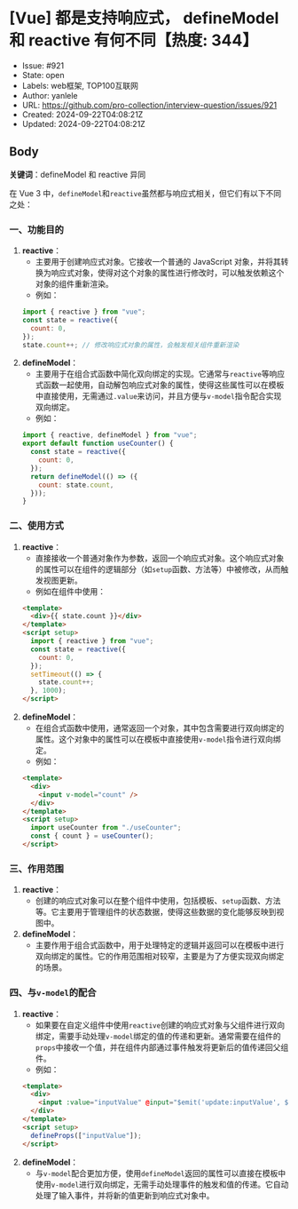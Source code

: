 # [Vue] 都是支持响应式， defineModel 和 reactive 有何不同【热度: 344】

- Issue: #921
- State: open
- Labels: web框架, TOP100互联网
- Author: yanlele
- URL: https://github.com/pro-collection/interview-question/issues/921
- Created: 2024-09-22T04:08:21Z
- Updated: 2024-09-22T04:08:21Z

## Body

**关键词**：defineModel 和 reactive 异同

在 Vue 3 中，`defineModel`和`reactive`虽然都与响应式相关，但它们有以下不同之处：

### **一、功能目的**

1. **reactive**：
   - 主要用于创建响应式对象。它接收一个普通的 JavaScript 对象，并将其转换为响应式对象，使得对这个对象的属性进行修改时，可以触发依赖这个对象的组件重新渲染。
   - 例如：
   ```javascript
   import { reactive } from "vue";
   const state = reactive({
     count: 0,
   });
   state.count++; // 修改响应式对象的属性，会触发相关组件重新渲染
   ```
2. **defineModel**：
   - 主要用于在组合式函数中简化双向绑定的实现。它通常与`reactive`等响应式函数一起使用，自动解包响应式对象的属性，使得这些属性可以在模板中直接使用，无需通过`.value`来访问，并且方便与`v-model`指令配合实现双向绑定。
   - 例如：
   ```javascript
   import { reactive, defineModel } from "vue";
   export default function useCounter() {
     const state = reactive({
       count: 0,
     });
     return defineModel(() => ({
       count: state.count,
     }));
   }
   ```

### **二、使用方式**

1. **reactive**：
   - 直接接收一个普通对象作为参数，返回一个响应式对象。这个响应式对象的属性可以在组件的逻辑部分（如`setup`函数、方法等）中被修改，从而触发视图更新。
   - 例如在组件中使用：
   ```html
   <template>
     <div>{{ state.count }}</div>
   </template>
   <script setup>
     import { reactive } from "vue";
     const state = reactive({
       count: 0,
     });
     setTimeout(() => {
       state.count++;
     }, 1000);
   </script>
   ```
2. **defineModel**：
   - 在组合式函数中使用，通常返回一个对象，其中包含需要进行双向绑定的属性。这个对象中的属性可以在模板中直接使用`v-model`指令进行双向绑定。
   - 例如：
   ```html
   <template>
     <div>
       <input v-model="count" />
     </div>
   </template>
   <script setup>
     import useCounter from "./useCounter";
     const { count } = useCounter();
   </script>
   ```

### **三、作用范围**

1. **reactive**：
   - 创建的响应式对象可以在整个组件中使用，包括模板、`setup`函数、方法等。它主要用于管理组件的状态数据，使得这些数据的变化能够反映到视图中。
2. **defineModel**：
   - 主要作用于组合式函数中，用于处理特定的逻辑并返回可以在模板中进行双向绑定的属性。它的作用范围相对较窄，主要是为了方便实现双向绑定的场景。

### **四、与`v-model`的配合**

1. **reactive**：
   - 如果要在自定义组件中使用`reactive`创建的响应式对象与父组件进行双向绑定，需要手动处理`v-model`绑定的值的传递和更新。通常需要在组件的`props`中接收一个值，并在组件内部通过事件触发将更新后的值传递回父组件。
   - 例如：
   ```html
   <template>
     <div>
       <input :value="inputValue" @input="$emit('update:inputValue', $event.target.value)" />
     </div>
   </template>
   <script setup>
     defineProps(["inputValue"]);
   </script>
   ```
2. **defineModel**：
   - 与`v-model`配合更加方便，使用`defineModel`返回的属性可以直接在模板中使用`v-model`进行双向绑定，无需手动处理事件的触发和值的传递。它自动处理了输入事件，并将新的值更新到响应式对象中。

